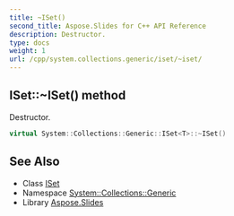 ```yaml
---
title: ~ISet()
second_title: Aspose.Slides for C++ API Reference
description: Destructor.
type: docs
weight: 1
url: /cpp/system.collections.generic/iset/~iset/
---
```

## ISet::~ISet() method


Destructor.

```cpp
virtual System::Collections::Generic::ISet<T>::~ISet()
```

## See Also

* Class [ISet](./)
* Namespace [System::Collections::Generic](../)
* Library [Aspose.Slides](../../)